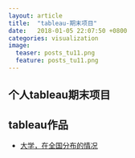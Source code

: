 ```yaml
---
layout: article
title:  "tableau-期末项目"
date:   2018-01-05 22:07:50 +0800
categories: visualization
image:
  teaser: posts_tu11.png
  feature: posts_tu11.png
---
```


## 个人tableau期末项目



## tableau作品

- <a href="https://161013039.github.io/infovis/keshihua/index.html" target="_blank">大学，在全国分布的情况</a>

